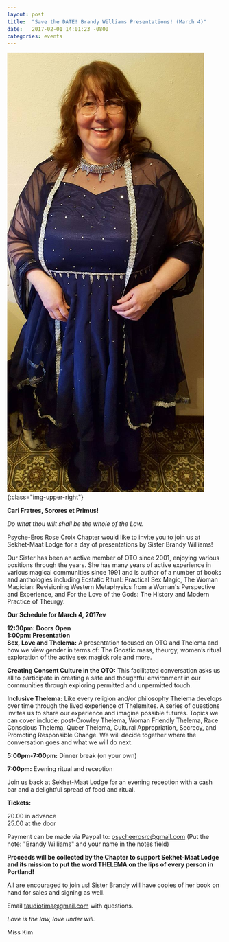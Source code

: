 ```yaml
---
layout: post
title:  "Save the DATE! Brandy Williams Presentations! (March 4)"
date:   2017-02-01 14:01:23 -0800
categories: events
---
```


![Photo of Brandy](/assets/images/2017-02-01-Brandy.jpg){:class="img-upper-right"}

**Cari Fratres, Sorores et Primus!**

*Do what thou wilt shall be the whole of the Law.*

Psyche-Eros Rose Croix Chapter would like to invite you to join us at Sekhet-Maat Lodge for a day of presentations by Sister Brandy Williams! 

Our Sister has been an active member of OTO since 2001, enjoying various positions through the years. She has many years of active experience in various magical communities since 1991 and is author of a number of books and anthologies including Ecstatic Ritual: Practical Sex Magic, The Woman Magician: Revisioning Western Metaphysics from a Woman's Perspective and Experience,  and For the Love of the Gods: The History and Modern Practice of Theurgy.

**Our Schedule for March 4, 2017ev**  

**12:30pm: Doors Open**  
**1:00pm: Presentation**  
**Sex, Love and Thelema:** A presentation focused on OTO and Thelema and how we view gender in terms of: The Gnostic mass, theurgy, women’s ritual exploration of the active sex magick role and more.

**Creating Consent Culture in the OTO:** This facilitated conversation asks us all to participate in creating a safe and thoughtful environment in our communities through exploring permitted and unpermitted touch.

**Inclusive Thelema:** Like every religion and/or philosophy Thelema develops over time through the lived experience of Thelemites. A series of questions invites us to share our experience and imagine possible futures. Topics we can cover include: post-Crowley Thelema, Woman Friendly Thelema, Race Conscious Thelema, Queer Thelema, Cultural Appropriation, Secrecy, and Promoting Responsible Change. We will decide together where the conversation goes and what we will do next.

**5:00pm-7:00pm:** Dinner break (on your own)

**7:00pm:** Evening ritual and reception

Join us back at Sekhet-Maat Lodge for an evening reception with a cash bar and a delightful spread of food and ritual.

**Tickets:**

20.00 in advance  
25.00 at the door  

Payment can be made via Paypal to: psycheerosrc@gmail.com (Put the note: "Brandy Williams" and your name in the notes field)

**Proceeds will be collected by the Chapter to support Sekhet-Maat Lodge and its mission to put the word THELEMA on the lips of every person in Portland!**

All are encouraged to join us! Sister Brandy will have copies of her book on hand for sales and signing as well.

Email <taudiotima@gmail.com> with questions. 

*Love is the law, love under will.*

Miss Kim
